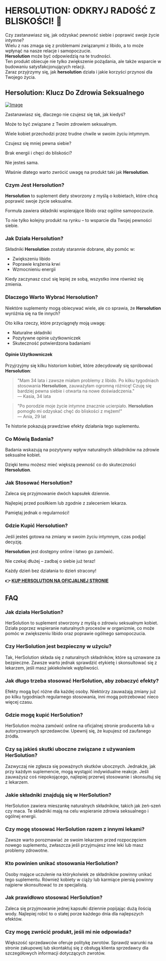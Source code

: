 # HERSOLUTION: ODKRYJ RADOŚĆ Z BLISKOŚCI! 💖

Czy zastanawiasz się, jak odzyskać pewność siebie i poprawić swoje życie intymne?  
Wielu z nas zmaga się z problemami związanymi z libido, a to może wpłynąć na nasze relacje i samopoczucie.  
**Hersolution** może być odpowiedzią na te trudności.  
Ten produkt obiecuje nie tylko zwiększenie pożądania, ale także wsparcie w budowaniu satysfakcjonujących relacji.  
Zaraz przyjrzymy się, jak **hersolution** działa i jakie korzyści przynosi dla Twojego życia.

## Hersolution: Klucz Do Zdrowia Seksualnego

[![Image](https://www2.sellhealth.com/231/hersol160x200_A.jpg)](https://gchaffi.com/b0DDO5r3)

Zastanawiasz się, dlaczego nie czujesz się tak, jak kiedyś? 

Może to być związane z Twoim zdrowiem seksualnym. 

Wiele kobiet przechodzi przez trudne chwile w swoim życiu intymnym. 

Czujesz się mniej pewna siebie? 

Brak energii i chęci do bliskości? 

Nie jesteś sama. 

Właśnie dlatego warto zwrócić uwagę na produkt taki jak **Hersolution**.

### Czym Jest Hersolution?

**Hersolution** to suplement diety stworzony z myślą o kobietach, które chcą poprawić swoje życie seksualne. 

Formuła zawiera składniki wspierające libido oraz ogólne samopoczucie.

To nie tylko kolejny produkt na rynku – to wsparcie dla Twojej pewności siebie.

### Jak Działa Hersolution?

Składniki **Hersolution** zostały starannie dobrane, aby pomóc w:

- Zwiększeniu libido
- Poprawie krążenia krwi
- Wzmocnieniu energii

Kiedy zaczynasz czuć się lepiej ze sobą, wszystko inne również się zmienia.

### Dlaczego Warto Wybrać Hersolution?

Niektóre suplementy mogą obiecywać wiele, ale co sprawia, że **Hersolution** wyróżnia się na tle innych? 

Oto kilka rzeczy, które przyciągnęły moją uwagę:

- Naturalne składniki
- Pozytywne opinie użytkowniczek
- Skuteczność potwierdzona badaniami

#### Opinie Użytkowniczek

Przyjrzyjmy się kilku historiom kobiet, które zdecydowały się spróbować **Hersolution**:

> "Mam 34 lata i zawsze miałam problemy z libido. Po kilku tygodniach stosowania **Hersolution**, zauważyłam ogromną różnicę! Czuję się bardziej pewna siebie i otwarta na nowe doświadczenia."  
> — Kasia, 34 lata

> "Po porodzie moje życie intymne znacznie ucierpiało. **Hersolution** pomogło mi odzyskać chęć do bliskości z mężem!"  
> — Ania, 29 lat

Te historie pokazują prawdziwe efekty działania tego suplementu.

### Co Mówią Badania?

Badania wskazują na pozytywny wpływ naturalnych składników na zdrowie seksualne kobiet. 

Dzięki temu możesz mieć większą pewność co do skuteczności **Hersolution**.

### Jak Stosować Hersolution?

Zaleca się przyjmowanie dwóch kapsułek dziennie. 

Najlepiej przed posiłkiem lub zgodnie z zaleceniem lekarza.

Pamiętaj jednak o regularności!

### Gdzie Kupić Hersolution?

Jeśli jesteś gotowa na zmiany w swoim życiu intymnym, czas podjąć decyzję. 

**Hersolution** jest dostępny online i łatwo go zamówić.

Nie czekaj dłużej – zadbaj o siebie już teraz!

Każdy dzień bez działania to dzień stracony!



**👉 [KUP HERSOLUTION NA OFICJALNEJ STRONIE](https://gchaffi.com/b0DDO5r3)**

## FAQ

### Jak działa HerSolution?
HerSolution to suplement stworzony z myślą o zdrowiu seksualnym kobiet. Działa poprzez wspieranie naturalnych procesów w organizmie, co może pomóc w zwiększeniu libido oraz poprawie ogólnego samopoczucia.

### Czy HerSolution jest bezpieczny w użyciu?
Tak, HerSolution składa się z naturalnych składników, które są uznawane za bezpieczne. Zawsze warto jednak sprawdzić etykietę i skonsultować się z lekarzem, jeśli masz jakiekolwiek wątpliwości.

### Jak długo trzeba stosować HerSolution, aby zobaczyć efekty?
Efekty mogą być różne dla każdej osoby. Niektórzy zauważają zmiany już po kilku tygodniach regularnego stosowania, inni mogą potrzebować nieco więcej czasu.

### Gdzie mogę kupić HerSolution?
HerSolution można zamówić online na oficjalnej stronie producenta lub u autoryzowanych sprzedawców. Upewnij się, że kupujesz od zaufanego źródła.

### Czy są jakieś skutki uboczne związane z używaniem HerSolution?
Zazwyczaj nie zgłasza się poważnych skutków ubocznych. Jednakże, jak przy każdym suplemencie, mogą wystąpić indywidualne reakcje. Jeśli zauważysz coś niepokojącego, najlepiej przerwij stosowanie i skonsultuj się z lekarzem.

### Jakie składniki znajdują się w HerSolution?
HerSolution zawiera mieszankę naturalnych składników, takich jak żeń-szeń czy maca. Te składniki mają na celu wspieranie zdrowia seksualnego i ogólnej energii.

### Czy mogę stosować HerSolution razem z innymi lekami?
Zawsze warto porozmawiać ze swoim lekarzem przed rozpoczęciem nowego suplementu, zwłaszcza jeśli przyjmujesz inne leki lub masz problemy zdrowotne.

### Kto powinien unikać stosowania HerSolution?
Osoby mające uczulenie na którykolwiek ze składników powinny unikać tego suplementu. Również kobiety w ciąży lub karmiące piersią powinny najpierw skonsultować to ze specjalistą.

### Jak prawidłowo stosować HerSolution?
Zaleca się przyjmowanie jednej kapsułki dziennie popijając dużą ilością wody. Najlepiej robić to o stałej porze każdego dnia dla najlepszych efektów.

### Czy mogę zwrócić produkt, jeśli mi nie odpowiada?
Większość sprzedawców oferuje politykę zwrotów. Sprawdź warunki na stronie zakupowej lub skontaktuj się z obsługą klienta sprzedawcy dla szczegółowych informacji dotyczących zwrotów.
